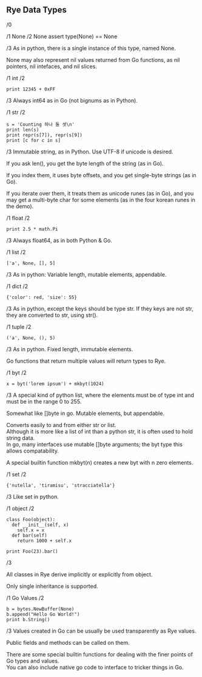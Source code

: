 ## Rye Data Types

/0

/1 None
/2
None
assert type(None) == None

/3
As in python, there is a single instance of this type, named None.

None may also represent nil values returned from Go functions,
as nil pointers, nil intefaces, and nil slices.

/1 int
/2
```
print 12345 + 0xFF
```
/3 Always int64 as in Go (not bignums as in Python).

/1 str
/2
```
s = 'Counting 하나 둘 셋\n'
print len(s)
print repr(s[7]), repr(s[9])
print [c for c in s]
```
/3
Immutable string, as in Python.  Use UTF-8 if unicode is desired.

If you ask len(), you get the byte length of the string (as in Go).

If you index them, it uses byte offsets, and you get single-byte strings (as in Go).

If you iterate over them, it treats them as unicode runes (as in Go), and you may get a multi-byte char for some elements (as in the four korean runes in the demo).

/1 float
/2
```
print 2.5 * math.Pi
```
/3 Always float64, as in both Python & Go.

/1 list
/2
```
['a', None, [], 5]
```
/3 As in python: Variable length, mutable elements, appendable.

/1 dict
/2
```
{'color': red, 'size': 55}
```
/3
As in python, except the keys should be type str.
If they keys are not str, they are converted to str, using str().

/1 tuple
/2
```
('a', None, (), 5)
```
/3 As in python.  Fixed length, immutable elements.

Go functions that return multiple values will return types to Rye.

/1 byt
/2
```
x = byt('lorem ipsum') + mkbyt(1024)
```
/3
A special kind of python list,
where the elements must be of type int  and must be in the range 0 to 255.

Somewhat like []byte in go.  Mutable elements, but appendable.

Converts easily to and from either str or list.  
Although it is more like a list of int than a python str, it is often used
to hold string data.  
In go, many interfaces use mutable []byte arguments; the byt type this allows compatability.

A special builtin function mkbyt(n) creates a new byt with n zero elements.

/1 set
/2
```
{'nutella', 'tiramisu', 'stracciatella'}
```
/3 Like set in python.

/1 object
/2
```
class Foo(object):
  def __init__(self, x)
    self.x = x
  def bar(self)
    return 1000 + self.x

print Foo(23).bar()
```
/3 

All classes in Rye derive implicitly or explicitly from object.

Only single inheritance is supported.

/1 Go Values
/2
```
b = bytes.NewBuffer(None)
b.append("Hello Go World!")
print b.String()
```
/3
Values created in Go can be usually be used transparently as Rye values.

Public fields and methods can be called on them.

There are some special builtin functions for dealing with the finer points
of Go types and values.  
You can also include native go code to interface to tricker things in Go.

